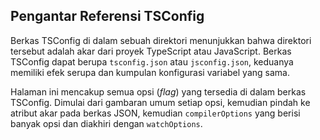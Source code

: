 ## Pengantar Referensi TSConfig

Berkas TSConfig di dalam sebuah direktori menunjukkan bahwa direktori tersebut adalah akar dari proyek TypeScript atau JavaScript.
Berkas TSConfig dapat berupa `tsconfig.json` atau `jsconfig.json`, keduanya memiliki efek serupa dan kumpulan konfigurasi variabel yang sama.

Halaman ini mencakup semua opsi (_flag_) yang tersedia di dalam berkas TSConfig. Dimulai dari gambaran umum setiap opsi, kemudian pindah ke atribut akar pada berkas JSON, kemudian `compilerOptions` yang berisi banyak opsi dan diakhiri dengan `watchOptions`.
